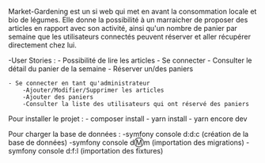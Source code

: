 Market-Gardening est un si web qui met en avant la consommation locale et bio de légumes. Elle donne la possibilité à un marraicher de proposer des articles en rapport avec son activité, ainsi qu'un nombre de panier par semaine que les utilisateurs connectés peuvent réserver et aller récupérer directement chez lui.

-User Stories : 
    - Possibilité de lire les articles
    - Se connecter
    - Consulter le détail du panier de la semaine 
    - Réserver un/des paniers

    - Se connecter en tant qu'administrateur 
        -Ajouter/Modifier/Supprimer les articles
        -Ajouter des paniers
        -Consulter la liste des utilisateurs qui ont réservé des paniers
        
 Pour installer le projet :
    - composer install
    - yarn install
    - yarn encore dev
    
Pour charger la base de données :
    -symfony console d:d:c (création de la base de données)
    -symfony console d:m:m (importation des migrations)
    -symfony console d:f:l (importation des fixtures)
    
